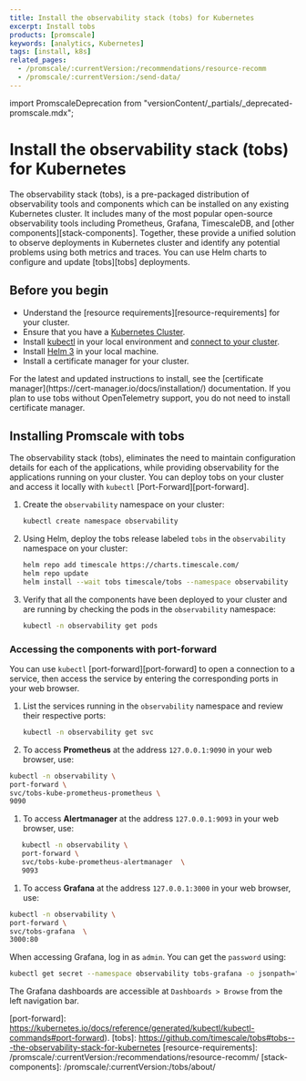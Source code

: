 ```yaml
---
title: Install the observability stack (tobs) for Kubernetes
excerpt: Install tobs
products: [promscale]
keywords: [analytics, Kubernetes]
tags: [install, k8s]
related_pages:
  - /promscale/:currentVersion:/recommendations/resource-recomm
  - /promscale/:currentVersion:/send-data/
---
```


import PromscaleDeprecation from "versionContent/_partials/_deprecated-promscale.mdx";

# Install the observability stack (tobs) for Kubernetes

<PromscaleDeprecation />

The observability stack (tobs), is a pre-packaged distribution of observability
tools and components which can be installed on any existing Kubernetes
cluster. It includes many of the most popular open-source observability tools
including Prometheus, Grafana, TimescaleDB, and [other components][stack-components].
Together, these provide a unified solution to observe deployments in Kubernetes
cluster and identify any potential problems using both metrics and traces. You can use Helm
charts to configure and update [tobs][tobs] deployments.

## Before you begin

*   Understand the [resource requirements][resource-requirements] for your cluster.
*   Ensure that you have a [Kubernetes Cluster][kubernetes-cluster].
*   Install [kubectl][kubectl] in your local environment and [connect to your cluster][connect-to-cluster].
*   Install [Helm 3][helm] in your local machine.
*   Install a certificate manager for your cluster.
   <Highlight type="note">
   For the latest and updated instructions to install, see the
   [certificate manager](https://cert-manager.io/docs/installation/) documentation.
   If you plan to use tobs without OpenTelemetry support, you do not need to
   install certificate manager.
   </Highlight>

## Installing Promscale with tobs

The observability stack (tobs), eliminates the need to maintain configuration
details for each of the applications, while providing observability for the
applications running on your cluster. You can deploy tobs on your cluster and
access it locally with `kubectl` [Port-Forward][port-forward].

<Procedure>

1.  Create the `observability` namespace on your cluster:

    ```bash
    kubectl create namespace observability
    ```

1.  Using Helm, deploy the tobs release labeled `tobs` in the `observability`
    namespace on your cluster:

    ```bash
    helm repo add timescale https://charts.timescale.com/
    helm repo update
    helm install --wait tobs timescale/tobs --namespace observability
    ```

1.  Verify that all the components have been deployed to your cluster and are
    running by checking the pods in the `observability` namespace:

    ```bash
    kubectl -n observability get pods
    ```

</Procedure>

### Accessing the components with port-forward

<Procedure>

You can use `kubectl` [port-forward][port-forward] to open a connection to a
service, then access the service by entering the corresponding ports in your web browser.

1.  List the services running in the `observability` namespace and review their
    respective ports:

    ```bash
    kubectl -n observability get svc
    ```

1.  To access **Prometheus** at the address `127.0.0.1:9090` in
   your web browser, use:

   ```bash
   kubectl -n observability \
   port-forward \
   svc/tobs-kube-prometheus-prometheus \
   9090
   ```

1.  To access **Alertmanager** at the address `127.0.0.1:9093` in
   your web browser, use:

   ```bash
      kubectl -n observability \
      port-forward \
      svc/tobs-kube-prometheus-alertmanager  \
      9093
   ```

1.  To access **Grafana** at the address `127.0.0.1:3000` in your
   web browser, use:

   ```bash
   kubectl -n observability \
   port-forward \
   svc/tobs-grafana  \
   3000:80
   ```

</Procedure>

When accessing Grafana, log in as `admin`. You can get the
`password` using:

   ```bash
   kubectl get secret --namespace observability tobs-grafana -o jsonpath="{.data.admin-password}" | base64 --decode ; echo
   ```

   The Grafana dashboards are accessible at `Dashboards > Browse` from the left navigation bar.

[kubernetes-cluster]: https://kubernetes.io/docs/setup/production-environment/
[helm]: https://helm.sh/docs/intro/install/
[kubectl]: https://kubernetes.io/docs/tasks/tools/#kubectl
[connect-to-cluster]: https://kubernetes.io/docs/tasks/tools/install-kubectl-macos/#verify-kubectl-configuration
[port-forward]: https://kubernetes.io/docs/reference/generated/kubectl/kubectl-commands#port-forward).
[tobs]: https://github.com/timescale/tobs#tobs---the-observability-stack-for-kubernetes
[resource-requirements]: /promscale/:currentVersion:/recommendations/resource-recomm/
[stack-components]: /promscale/:currentVersion:/tobs/about/
